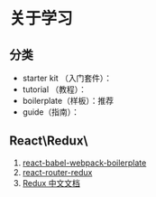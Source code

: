 # 关于学习

## 分类

- starter kit （入门套件）：
- tutorial （教程）：
- boilerplate（样板）：推荐
- guide（指南）：

## React\Redux\

1. [react-babel-webpack-boilerplate](https://github.com/ruanyf/react-babel-webpack-boilerplate)
2. [react-router-redux](https://github.com/reactjs/react-router-redux/tree/master/examples/basic)
3. [Redux 中文文档](http://github.com/camsong/redux-in-chinese)